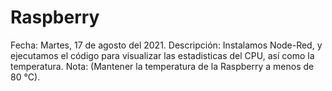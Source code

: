 # Raspberry

Fecha: Martes, 17 de agosto del 2021.
Descripción: Instalamos Node-Red, y ejecutamos el código para visualizar las estadisticas del CPU, así como la temperatura. 
Nota: (Mantener la temperatura de la Raspberry a menos de 80 °C).
